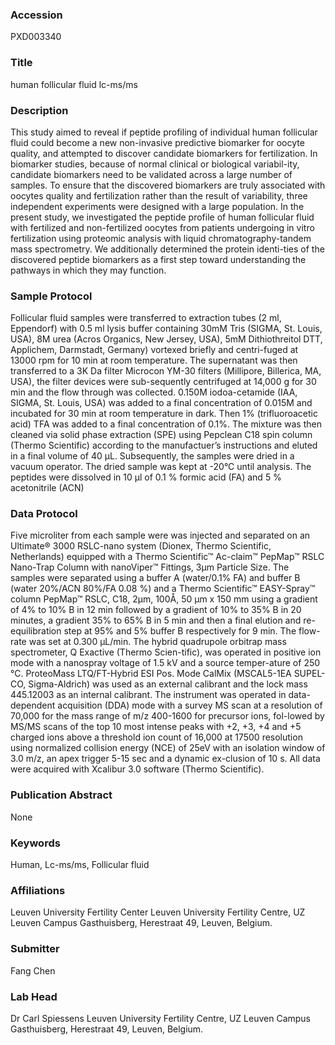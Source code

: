 ### Accession
PXD003340

### Title
human follicular fluid lc-ms/ms

### Description
This study aimed to reveal if peptide profiling of individual human follicular fluid could become a new non-invasive predictive biomarker for oocyte quality, and attempted to discover candidate biomarkers for fertilization. In biomarker studies, because of normal clinical or biological variabil-ity, candidate biomarkers need to be validated across a large number of samples. To ensure that the discovered biomarkers are truly associated with oocytes quality and fertilization rather than the result of variability, three independent experiments were designed with a large population. In the present study, we investigated the peptide profile of human follicular fluid with fertilized and non-fertilized oocytes from patients undergoing in vitro fertilization using proteomic analysis with liquid chromatography-tandem mass spectrometry. We additionally determined the protein identi-ties of the discovered peptide biomarkers as a first step toward understanding the pathways in which they may function.

### Sample Protocol
Follicular fluid samples were transferred to extraction tubes (2 ml, Eppendorf) with 0.5 ml lysis buffer containing 30mM Tris (SIGMA, St. Louis, USA), 8M urea (Acros Organics, New Jersey, USA), 5mM Dithiothreitol DTT, Applichem, Darmstadt, Germany) vortexed briefly and centri-fuged at 13000 rpm for 10 min at room temperature. The supernatant was then transferred to a 3K Da filter Microcon YM-30 filters (Millipore, Billerica, MA, USA), the filter devices were sub-sequently centrifuged at 14,000 g for 30 min and the flow through was collected. 0.150M iodoa-cetamide (IAA, SIGMA, St. Louis, USA) was added to a final concentration of 0.015M and incubated for 30 min at room temperature in dark. Then 1% (trifluoroacetic acid) TFA was added to a final concentration of 0.1%. The mixture was then cleaned via solid phase extraction (SPE) using Pepclean C18 spin column (Thermo Scientific) according to the manufactuer’s instructions and eluted in a final volume of 40 µL. Subsequently, the samples were dried in a vacuum operator. The dried sample was kept at -20°C until analysis. The peptides were dissolved in 10 µl of 0.1 % formic acid (FA) and 5 % acetonitrile (ACN)

### Data Protocol
Five microliter from each sample were was injected and separated on an Ultimate® 3000 RSLC-nano system (Dionex, Thermo Scientific, Netherlands) equipped with a Thermo Scientific™ Ac-claim™ PepMap™ RSLC Nano-Trap Column with nanoViper™ Fittings, 3µm Particle Size. The samples were separated using a buffer A (water/0.1% FA) and buffer B (water 20%/ACN 80%/FA 0.08 %) and a Thermo Scientific™ EASY-Spray™ column PepMap™ RSLC, C18, 2µm, 100Å, 50 µm x 150 mm using a gradient of 4% to 10% B in 12 min followed by a gradient of 10% to 35% B in  20 minutes, a gradient 35% to 65% B in 5 min and then a final elution and re-equilibration step at 95% and 5% buffer B respectively for 9 min. The flow-rate was set at 0.300 µL/min. The hybrid quadrupole orbitrap mass spectrometer, Q Exactive (Thermo Scien-tific), was operated in positive ion mode with a nanospray voltage of 1.5 kV and a source temper-ature of 250 °C. ProteoMass LTQ/FT-Hybrid ESI Pos. Mode CalMix (MSCAL5-1EA SUPEL-CO, Sigma-Aldrich) was used as an external calibrant and the lock mass 445.12003 as an internal calibrant. The instrument was operated in data-dependent acquisition (DDA) mode with a survey MS scan at a resolution of 70,000 for the mass range of m/z 400-1600 for precursor ions, fol-lowed by MS/MS scans of the top 10 most intense peaks with +2, +3, +4 and +5 charged ions above a threshold ion count of 16,000 at 17500 resolution using normalized collision energy (NCE) of 25eV with an isolation window of 3.0 m/z, an apex trigger 5-15 sec and a dynamic ex-clusion of 10 s. All data were acquired with Xcalibur 3.0 software (Thermo Scientific).

### Publication Abstract
None

### Keywords
Human, Lc-ms/ms, Follicular fluid

### Affiliations
Leuven University Fertility Center
Leuven University Fertility Centre, UZ Leuven Campus Gasthuisberg, Herestraat 49, Leuven, Belgium.

### Submitter
Fang Chen

### Lab Head
Dr Carl Spiessens
Leuven University Fertility Centre, UZ Leuven Campus Gasthuisberg, Herestraat 49, Leuven, Belgium.


